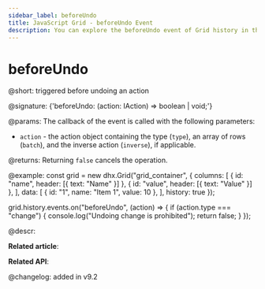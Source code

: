 ```yaml
---
sidebar_label: beforeUndo
title: JavaScript Grid - beforeUndo Event 
description: You can explore the beforeUndo event of Grid history in the documentation of the DHTMLX JavaScript UI library. Browse developer guides and API reference, try out code examples and live demos, and download a free 30-day evaluation version of DHTMLX Suite.
---
```


# beforeUndo

@short: triggered before undoing an action

@signature: {'beforeUndo: (action: IAction) => boolean | void;'}

@params:
The callback of the event is called with the following parameters:
- `action` - the action object containing the type (`type`), an array of rows (`batch`), and the inverse action (`inverse`), if applicable.

@returns:
Returning `false` cancels the operation.

@example:
const grid = new dhx.Grid("grid_container", {
    columns: [
        { id: "name", header: [{ text: "Name" }] },
        { id: "value", header: [{ text: "Value" }] },
    ],
    data: [
        { id: "1", name: "Item 1", value: 10 },
    ],
    history: true
});

grid.history.events.on("beforeUndo", (action) => {
    if (action.type === "change") {
        console.log("Undoing change is prohibited");
        return false;
    }
});

@descr:

**Related article**: 

**Related API**: 

@changelog:
added in v9.2